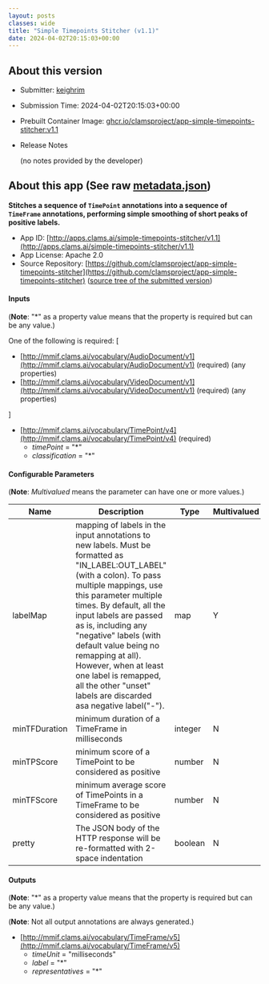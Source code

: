 ```yaml
---
layout: posts
classes: wide
title: "Simple Timepoints Stitcher (v1.1)"
date: 2024-04-02T20:15:03+00:00
---
```

## About this version

* Submitter: [keighrim](https://github.com/keighrim)
* Submission Time: 2024-04-02T20:15:03+00:00
* Prebuilt Container Image: [ghcr.io/clamsproject/app-simple-timepoints-stitcher:v1.1](https://github.com/clamsproject/app-simple-timepoints-stitcher/pkgs/container/app-simple-timepoints-stitcher/v1.1)
* Release Notes

    (no notes provided by the developer)

## About this app (See raw [metadata.json](metadata.json))

**Stitches a sequence of `TimePoint` annotations into a sequence of `TimeFrame` annotations, performing simple smoothing of short peaks of positive labels.**

* App ID: [http://apps.clams.ai/simple-timepoints-stitcher/v1.1](http://apps.clams.ai/simple-timepoints-stitcher/v1.1)
* App License: Apache 2.0
* Source Repository: [https://github.com/clamsproject/app-simple-timepoints-stitcher](https://github.com/clamsproject/app-simple-timepoints-stitcher) ([source tree of the submitted version](https://github.com/clamsproject/app-simple-timepoints-stitcher/tree/v1.1))


#### Inputs
(**Note**: "*" as a property value means that the property is required but can be any value.)

One of the following is required: [
* [http://mmif.clams.ai/vocabulary/AudioDocument/v1](http://mmif.clams.ai/vocabulary/AudioDocument/v1)  (required)
(any properties)
* [http://mmif.clams.ai/vocabulary/VideoDocument/v1](http://mmif.clams.ai/vocabulary/VideoDocument/v1)  (required)
(any properties)


]
* [http://mmif.clams.ai/vocabulary/TimePoint/v4](http://mmif.clams.ai/vocabulary/TimePoint/v4)  (required)
    * _timePoint_ = "*"
    * _classification_ = "*"


#### Configurable Parameters
(**Note**: _Multivalued_ means the parameter can have one or more values.)

|Name|Description|Type|Multivalued|Default|Choices|
|----|-----------|----|-----------|-------|-------|
|labelMap|mapping of labels in the input annotations to new labels. Must be formatted as "IN_LABEL:OUT_LABEL" (with a colon). To pass multiple mappings, use this parameter multiple times. By default, all the input labels are passed as is, including any "negative" labels (with default value being no remapping at all). However, when at least one label is remapped, all the other "unset" labels are discarded asa negative label("-").|map|Y|[]||
|minTFDuration|minimum duration of a TimeFrame in milliseconds|integer|N|1000||
|minTPScore|minimum score of a TimePoint to be considered as positive|number|N|0.1||
|minTFScore|minimum average score of TimePoints in a TimeFrame to be considered as positive|number|N|0.5||
|pretty|The JSON body of the HTTP response will be re-formatted with 2-space indentation|boolean|N|false|**_`false`_**, `true`|


#### Outputs
(**Note**: "*" as a property value means that the property is required but can be any value.)

(**Note**: Not all output annotations are always generated.)

* [http://mmif.clams.ai/vocabulary/TimeFrame/v5](http://mmif.clams.ai/vocabulary/TimeFrame/v5) 
    * _timeUnit_ = "milliseconds"
    * _label_ = "*"
    * _representatives_ = "*"
